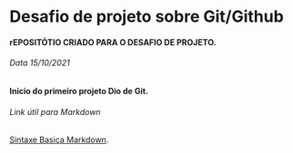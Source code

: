 # Desafio de projeto sobre Git/Github

#### rEPOSITÓTIO CRIADO PARA O DESAFIO DE PROJETO.

###### Data 15/10/2021

#### Inicio do primeiro projeto Dio de Git.

###### Link útil para Markdown

[Sintaxe Basica Markdown](https://www.markdownguide.org/basic-syntax).


